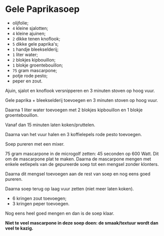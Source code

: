# Gele Paprikasoep

* olijfolie;
* ```4``` kleine sjalotten;
* ```4``` kleine ajuinen;
* ```2``` dikke tenen knoflook;
* ```5``` dikke gele paprika's;
* ```1``` handje bleekselderij;
* ```1``` liter water;
* ```2``` blokjes kipbouillon;
* ```1``` blokje groentebouillon;
* ```75``` gram mascarpone;
* potje rode pesto;
* peper en zout.

Ajuin, sjalot en knoflook versnipperen en 3 minuten stoven op hoog vuur.

Gele paprika + bleekselderij toevoegen en 3 minuten stoven op hoog vuur.

Daarna 1 liter water toevoegen met 2 blokjes kipbouillon en 1 blokje groentebouillon.

Vanaf dan 15 minuten laten koken/pruttelen.

Daarna van het vuur halen en 3 koffielepels rode pesto toevoegen.

Soep pureren met een mixer.

75 gram mascarpone in de microgolf zetten: 45 seconden op 600 Watt. Dit om de mascarpone plat te maken. Daarna de mascarpone mengen met enkele eetlepels van de gepureerde soep tot een mengsel zonder klonters.

Daarna dit mengsel toevoegen aan de rest van soep en nog eens goed pureren.

Daarna soep terug op laag vuur zetten (niet meer laten koken).

* 6 kringen zout toevoegen;
* 3 kringen peper toevoegen.

Nog eens heel goed mengen en dan is de soep klaar.

**Niet te veel mascarpone in deze soep doen: de smaak/textuur wordt dan veel te kazig.**